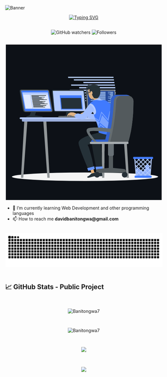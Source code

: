 <img src="./assets/banner.png" alt="Banner" />

<br>

<div align="center">

<a href="https://git.io/typing-svg"><img src="https://readme-typing-svg.demolab.com?font=Castoro&weight=600&size=22&pause=1000&color=1BF2F7&center=true&width=835&lines=Welcome+to+my+Github+profile+😊+!;I'm+Banitongwa+David;Feel+free+to+browse+through+my+Github+profile+🚀" alt="Typing SVG" /></a>
</div>

<br>

<div align="center">
  <img alt="GitHub watchers" src="https://img.shields.io/github/watchers/Banitongwa7/Banitongwa7">
  <img alt="Followers" src="https://img.shields.io/github/followers/Banitongwa7" />
</div>

<br>

<p align="center"><img src="./assets/animation.gif" alt="Banitongwa7" /></p>

<ul>
  <li>🌱 I’m currently learning Web Development and other programming languages</li>
  <li>📫 How to reach me <strong>davidbanitongwa@gmail.com</strong></li>
</ul>

<br>
<div align="center">
<img src="https://github.com/Banitongwa7/Banitongwa7/blob/output/github-contribution-grid-snake.svg" alt="Snake animation" />
</div>
<br>

<h2>📈 GitHub Stats - Public Project</h2>

<br>

<p align="center">
  <img src="https://github-readme-stats.vercel.app/api/top-langs?username=Banitongwa7&show_icons=true&layout=donut&theme=tokyonight" alt="Banitongwa7" bg_color=#808080/>
</p>

<br/>

<p align="center"><img src="https://github-readme-stats.vercel.app/api?username=Banitongwa7&show_icons=true&theme=tokyonight" alt="Banitongwa7" /></p>

<br>

<p align="center"><img src="https://github-readme-streak-stats.herokuapp.com?user=Banitongwa7&theme=tokyonight" /></p>

<br/>

<p align="center"><img src="https://github-readme-activity-graph.vercel.app/graph?username=Banitongwa7&theme=tokyo-night" /></p>
